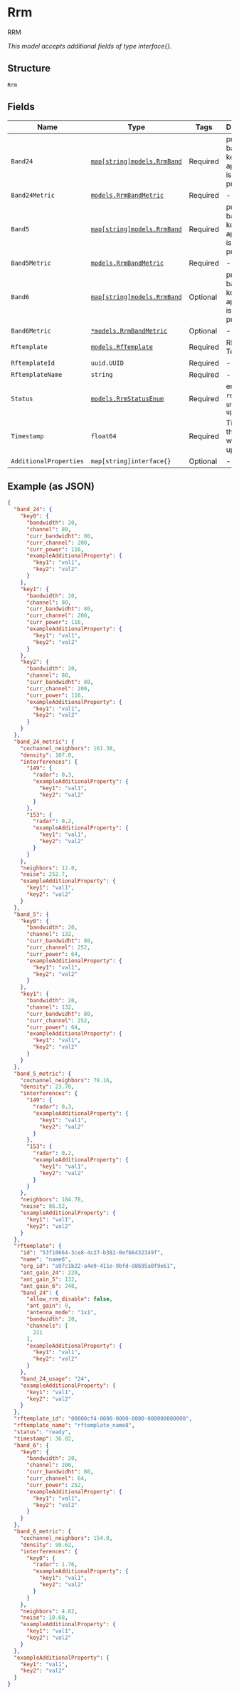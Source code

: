 
# Rrm

RRM

*This model accepts additional fields of type interface{}.*

## Structure

`Rrm`

## Fields

| Name | Type | Tags | Description |
|  --- | --- | --- | --- |
| `Band24` | [`map[string]models.RrmBand`](../../doc/models/rrm-band.md) | Required | proposal on band 2.4G, key is ap_id, value is the proposal |
| `Band24Metric` | [`models.RrmBandMetric`](../../doc/models/rrm-band-metric.md) | Required | - |
| `Band5` | [`map[string]models.RrmBand`](../../doc/models/rrm-band.md) | Required | proposal on band 5G, key is ap_id, value is the proposal |
| `Band5Metric` | [`models.RrmBandMetric`](../../doc/models/rrm-band-metric.md) | Required | - |
| `Band6` | [`map[string]models.RrmBand`](../../doc/models/rrm-band.md) | Optional | proposal on band 6G, key is ap_id, value is the proposal |
| `Band6Metric` | [`*models.RrmBandMetric`](../../doc/models/rrm-band-metric.md) | Optional | - |
| `Rftemplate` | [`models.RfTemplate`](../../doc/models/rf-template.md) | Required | RF Template |
| `RftemplateId` | `uuid.UUID` | Required | - |
| `RftemplateName` | `string` | Required | - |
| `Status` | [`models.RrmStatusEnum`](../../doc/models/rrm-status-enum.md) | Required | enum: `ready`, `unknown`, `updating` |
| `Timestamp` | `float64` | Required | Time where the status was updated |
| `AdditionalProperties` | `map[string]interface{}` | Optional | - |

## Example (as JSON)

```json
{
  "band_24": {
    "key0": {
      "bandwidth": 20,
      "channel": 80,
      "curr_bandwidht": 80,
      "curr_channel": 200,
      "curr_power": 116,
      "exampleAdditionalProperty": {
        "key1": "val1",
        "key2": "val2"
      }
    },
    "key1": {
      "bandwidth": 20,
      "channel": 80,
      "curr_bandwidht": 80,
      "curr_channel": 200,
      "curr_power": 116,
      "exampleAdditionalProperty": {
        "key1": "val1",
        "key2": "val2"
      }
    },
    "key2": {
      "bandwidth": 20,
      "channel": 80,
      "curr_bandwidht": 80,
      "curr_channel": 200,
      "curr_power": 116,
      "exampleAdditionalProperty": {
        "key1": "val1",
        "key2": "val2"
      }
    }
  },
  "band_24_metric": {
    "cochannel_neighbors": 161.38,
    "density": 107.0,
    "interferences": {
      "149": {
        "radar": 0.3,
        "exampleAdditionalProperty": {
          "key1": "val1",
          "key2": "val2"
        }
      },
      "153": {
        "radar": 0.2,
        "exampleAdditionalProperty": {
          "key1": "val1",
          "key2": "val2"
        }
      }
    },
    "neighbors": 12.0,
    "noise": 252.7,
    "exampleAdditionalProperty": {
      "key1": "val1",
      "key2": "val2"
    }
  },
  "band_5": {
    "key0": {
      "bandwidth": 20,
      "channel": 132,
      "curr_bandwidht": 80,
      "curr_channel": 252,
      "curr_power": 64,
      "exampleAdditionalProperty": {
        "key1": "val1",
        "key2": "val2"
      }
    },
    "key1": {
      "bandwidth": 20,
      "channel": 132,
      "curr_bandwidht": 80,
      "curr_channel": 252,
      "curr_power": 64,
      "exampleAdditionalProperty": {
        "key1": "val1",
        "key2": "val2"
      }
    }
  },
  "band_5_metric": {
    "cochannel_neighbors": 78.16,
    "density": 23.78,
    "interferences": {
      "149": {
        "radar": 0.3,
        "exampleAdditionalProperty": {
          "key1": "val1",
          "key2": "val2"
        }
      },
      "153": {
        "radar": 0.2,
        "exampleAdditionalProperty": {
          "key1": "val1",
          "key2": "val2"
        }
      }
    },
    "neighbors": 184.78,
    "noise": 86.52,
    "exampleAdditionalProperty": {
      "key1": "val1",
      "key2": "val2"
    }
  },
  "rftemplate": {
    "id": "53f10664-3ce8-4c27-b382-0ef66432349f",
    "name": "name6",
    "org_id": "a97c1b22-a4e9-411e-9bfd-d8695a0f9e61",
    "ant_gain_24": 220,
    "ant_gain_5": 132,
    "ant_gain_6": 248,
    "band_24": {
      "allow_rrm_disable": false,
      "ant_gain": 0,
      "antenna_mode": "1x1",
      "bandwidth": 20,
      "channels": [
        221
      ],
      "exampleAdditionalProperty": {
        "key1": "val1",
        "key2": "val2"
      }
    },
    "band_24_usage": "24",
    "exampleAdditionalProperty": {
      "key1": "val1",
      "key2": "val2"
    }
  },
  "rftemplate_id": "00000cf4-0000-0000-0000-000000000000",
  "rftemplate_name": "rftemplate_name8",
  "status": "ready",
  "timestamp": 36.02,
  "band_6": {
    "key0": {
      "bandwidth": 20,
      "channel": 200,
      "curr_bandwidht": 80,
      "curr_channel": 64,
      "curr_power": 252,
      "exampleAdditionalProperty": {
        "key1": "val1",
        "key2": "val2"
      }
    }
  },
  "band_6_metric": {
    "cochannel_neighbors": 154.0,
    "density": 99.62,
    "interferences": {
      "key0": {
        "radar": 1.76,
        "exampleAdditionalProperty": {
          "key1": "val1",
          "key2": "val2"
        }
      }
    },
    "neighbors": 4.62,
    "noise": 10.68,
    "exampleAdditionalProperty": {
      "key1": "val1",
      "key2": "val2"
    }
  },
  "exampleAdditionalProperty": {
    "key1": "val1",
    "key2": "val2"
  }
}
```

